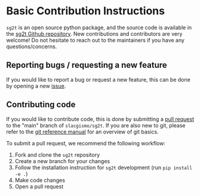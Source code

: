 # Basic Contribution Instructions

`sg2t` is an open source python package, and the source code is available in the 
[sg2t Github repository](https://github.com/slacgismo/sg2t/). New contributions
and contributors are very welcome! Do not hesitate to reach out to the maintainers if you have any questions/concerns.

## Reporting bugs / requesting a new feature

If you would like to report a bug or request a new feature, this can be done by
opening a new [issue](https://github.com/slacgismo/sg2t/issues).

## Contributing code

If you would like to contribute code, this is done by submitting a [pull request](https://github.com/slacgismo/sg2t/pulls)
to the "main" branch of `slacgismo/sg2t`. If you are also new to git, please refer to the [git reference manual](https://git-scm.com/docs)
for an overview of git basics.

To submit a pull request, we recommend the following workflow:

1. Fork and clone the `sg2t` repository
2. Create a new branch for your changes
3. Follow the installation instruction for `sg2t` development (run `pip install -e .`)
4. Make code changes
5. Open a pull request
